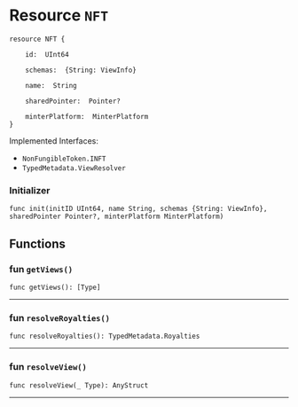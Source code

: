 # Resource `NFT`

```cadence
resource NFT {

    id:  UInt64

    schemas:  {String: ViewInfo}

    name:  String

    sharedPointer:  Pointer?

    minterPlatform:  MinterPlatform
}
```


Implemented Interfaces:
  - `NonFungibleToken.INFT`
  - `TypedMetadata.ViewResolver`


### Initializer

```cadence
func init(initID UInt64, name String, schemas {String: ViewInfo}, sharedPointer Pointer?, minterPlatform MinterPlatform)
```


## Functions

### fun `getViews()`

```cadence
func getViews(): [Type]
```

---

### fun `resolveRoyalties()`

```cadence
func resolveRoyalties(): TypedMetadata.Royalties
```

---

### fun `resolveView()`

```cadence
func resolveView(_ Type): AnyStruct
```

---
